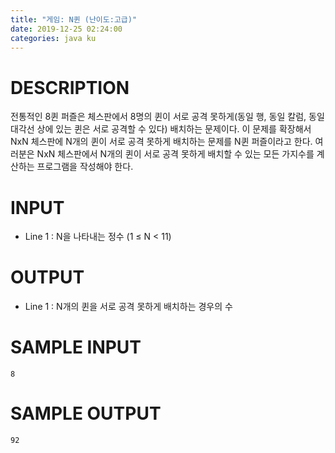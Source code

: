 ```yaml
---
title: "게임: N퀸 (난이도:고급)"
date: 2019-12-25 02:24:00
categories: java ku
---
```


# DESCRIPTION
전통적인 8퀸 퍼즐은 체스판에서 8명의 퀸이 서로 공격 못하게(동일 행, 동일 칼럼, 동일 대각선 상에 있는 퀸은 서로 공격할 수 있다) 배치하는 문제이다. 이 문제를 확장해서 NxN 체스판에 N개의 퀸이 서로 공격 못하게 배치하는 문제를 N퀸 퍼즐이라고 한다. 여러분은 NxN 체스판에서 N개의 퀸이 서로 공격 못하게 배치할 수 있는 모든 가지수를 계산하는 프로그램을 작성해야 한다.

# INPUT
* Line 1 : N을 나타내는 정수 (1 ≤ N < 11)

# OUTPUT
* Line 1 : N개의 퀸을 서로 공격 못하게 배치하는 경우의 수

# SAMPLE INPUT
```
8
```

# SAMPLE OUTPUT
```
92
```

<script src="https://gist.github.com/DetegiCE/72049fb2b6f131e4903461876070b5dd.js"></script>
